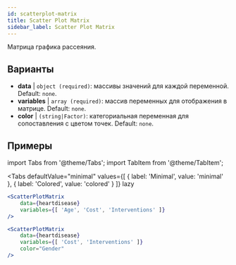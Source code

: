 ```yaml
---
id: scatterplot-matrix
title: Scatter Plot Matrix
sidebar_label: Scatter Plot Matrix
---
```


Матрица графика рассеяния.

## Варианты

* __data__ | `object (required)`: массивы значений для каждой переменной. Default: `none`.
* __variables__ | `array (required)`: массив переменных для отображения в матрице. Default: `none`.
* __color__ | `(string|Factor)`: категориальная переменная для сопоставления с цветом точек. Default: `none`.


## Примеры

import Tabs from '@theme/Tabs';
import TabItem from '@theme/TabItem';

<Tabs
    defaultValue="minimal"
    values={[
        { label: 'Minimal', value: 'minimal' },
        { label: 'Colored', value: 'colored' }
    ]}
    lazy
>

<TabItem value="minimal">

```jsx live
<ScatterPlotMatrix
    data={heartdisease} 
    variables={[ 'Age', 'Cost', 'Interventions' ]}
/>
```

</TabItem>

<TabItem value="colored">

```jsx live
<ScatterPlotMatrix
    data={heartdisease} 
    variables={[ 'Cost', 'Interventions' ]}
    color="Gender"
/>
```

</TabItem>

</Tabs>
